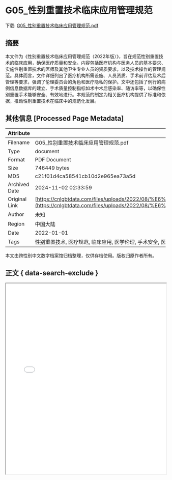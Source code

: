# G05_性别重置技术临床应用管理规范

<!-- tcd_download_link -->
下载: <a href="../G05_性别重置技术临床应用管理规范.pdf" download>G05_性别重置技术临床应用管理规范.pdf</a>
<!-- tcd_download_link_end -->

## 摘要

<!-- tcd_abstract -->
本文件为《性别重置技术临床应用管理规范（2022年版）》，旨在规范性别重置技术的临床应用，确保医疗质量和安全。内容包括医疗机构与医务人员的基本要求、实施性别重置技术的医师及其他卫生专业人员的资质要求，以及技术操作的管理规范。具体而言，文件详细列出了医疗机构所需设施、人员资质、手术前评估及术后管理等要求，强调了伦理委员会的角色和医疗隐私的保护。文中还包括了例行的病例信息数据库的建立、手术质量控制指标如术中术后感染率、随访率等，以确保性别重置手术能够安全、有效地进行。本规范的制定为相关医疗机构提供了标准和依据，推动性别重置技术在临床中的规范化发展。

<!-- tcd_abstract_end -->

## 其他信息 [Processed Page Metadata]

| Attribute       | Value                                  |
|-----------------|----------------------------------------|
| Filename        | G05_性别重置技术临床应用管理规范.pdf                             |
| Type            | document                                 |
| Format          | PDF Document                               |
| Size            | 746449 bytes                           |
| MD5             | c21f01d4ca58541cb10d2e965ea73a5d                                  |
| Archived Date   | 2024-11-02 02:33:59                             |
| Original Link   | [https://cnlgbtdata.com/files/uploads/2022/08/%E6%80%A7%E5%88%AB%E9%87%8D%E7%BD%AE%E6%8A%80%E6%9C%AF%E4%B8%B4%E5%BA%8A%E5%BA%94%E7%94%A8%E7%AE%A1%E7%90%86%E8%A7%84%E8%8C%832022%E5%B9%B4%E7%89%88.pdf](https://cnlgbtdata.com/files/uploads/2022/08/%E6%80%A7%E5%88%AB%E9%87%8D%E7%BD%AE%E6%8A%80%E6%9C%AF%E4%B8%B4%E5%BA%8A%E5%BA%94%E7%94%A8%E7%AE%A1%E7%90%86%E8%A7%84%E8%8C%832022%E5%B9%B4%E7%89%88.pdf)                         |
| Author          | 未知                               |
| Region          | 中国大陆                               |
| Date            | 2022-01-01                                 |
| Tags            | 性别重置技术, 医疗规范, 临床应用, 医学伦理, 手术安全, 医疗管理                                 |

本文由跨性别中文数字档案馆归档整理，仅供存档使用。版权归原作者所有。


## 正文 { data-search-exclude }

<!-- tcd_main_text -->
<iframe src="../G05_性别重置技术临床应用管理规范.pdf" width="100%" height="600px">
    <p>无法显示PDF，请下载查看。</p>
</iframe>
<!-- tcd_main_text_end -->

